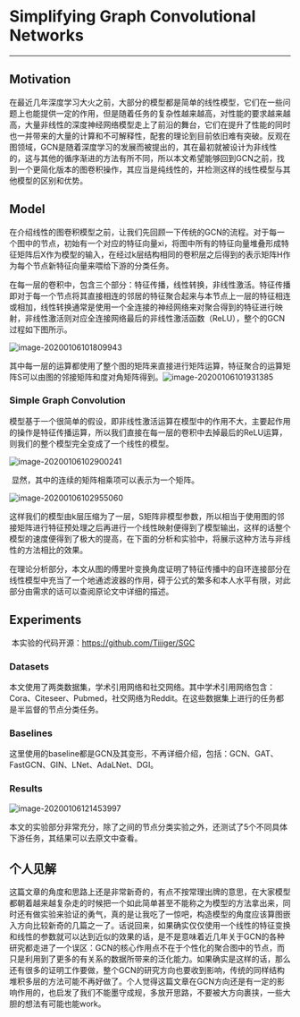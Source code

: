 # Simplifying Graph Convolutional Networks

------

## Motivation	

​	在最近几年深度学习大火之前，大部分的模型都是简单的线性模型，它们在一些问题上也能提供一定的作用，但是随着任务的复杂性越来越高，对性能的要求越来越高，大量非线性的深度神经网络模型走上了前沿的舞台，它们在提升了性能的同时也一并带来的大量的计算和不可解释性，配套的理论到目前依旧难有突破。反观在图领域，GCN是随着深度学习的发展而被提出的，其在最初就被设计为非线性的，这与其他的循序渐进的方法有所不同，所以本文希望能够回到GCN之前，找到一个更简化版本的图卷积操作，其应当是纯线性的，并检测这样的线性模型与其他模型的区别和优势。

## Model

​	在介绍线性的图卷积模型之前，让我们先回顾一下传统的GCN的流程。对于每一个图中的节点，初始有一个对应的特征向量xi，将图中所有的特征向量堆叠形成特征矩阵后X作为模型的输入，在经过k层结构相同的卷积层之后得到的表示矩阵H作为每个节点新特征向量来喂给下游的分类任务。

​	在每一层的卷积中，包含三个部分：特征传播，线性转换，非线性激活。特征传播即对于每一个节点将其直接相连的邻居的特征聚合起来与本节点上一层的特征相连或相加，线性转换通常是使用一个全连接的神经网络来对聚合得到的特征进行映射，非线性激活则对应全连接网络最后的非线性激活函数（ReLU），整个的GCN过程如下图所示。

![image-20200106101809943](C:\Users\89383\AppData\Roaming\Typora\typora-user-images\image-20200106101809943.png)

​	其中每一层的运算都使用了整个图的矩阵来直接进行矩阵运算，特征聚合的运算矩阵S可以由图的邻接矩阵和度对角矩阵得到。![image-20200106101931385](C:\Users\89383\AppData\Roaming\Typora\typora-user-images\image-20200106101931385.png)

### Simple Graph Convolution

​	模型基于一个很简单的假设，即非线性激活运算在模型中的作用不大，主要起作用的操作是特征传播运算，所以我们直接在每一层的卷积中去掉最后的ReLU运算，则我们的整个模型完全变成了一个线性的模型。

![image-20200106102900241](C:\Users\89383\AppData\Roaming\Typora\typora-user-images\image-20200106102900241.png)

​	显然，其中的连续的矩阵相乘项可以表示为一个矩阵。

![image-20200106102955060](C:\Users\89383\AppData\Roaming\Typora\typora-user-images\image-20200106102955060.png)

​	这样我们的模型由k层压缩为了一层，S矩阵非模型参数，所以相当于使用图的邻接矩阵进行特征预处理之后再进行一个线性映射便得到了模型输出，这样的话整个模型的速度便得到了极大的提高，在下面的分析和实验中，将展示这种方法与非线性的方法相比的效果。

​	在理论分析部分，本文从图的傅里叶变换角度证明了特征传播中的自环连接部分在线性模型中充当了一个地通滤波器的作用，碍于公式的繁多和本人水平有限，对此部分由需求的话可以查阅原论文中详细的描述。

## Experiments

​	本实验的代码开源：https://github.com/Tiiiger/SGC

### Datasets

​	本文使用了两类数据集，学术引用网络和社交网络。其中学术引用网络包含：Cora、Citeseer、Pubmed，社交网络为Reddit。在这些数据集上进行的任务都是半监督的节点分类任务。

### Baselines

​	这里使用的baseline都是GCN及其变形，不再详细介绍，包括：GCN、GAT、FastGCN、GIN、LNet、AdaLNet、DGI。

### Results

![image-20200106121453997](C:\Users\89383\AppData\Roaming\Typora\typora-user-images\image-20200106121453997.png)

​	本文的实验部分非常充分，除了之间的节点分类实验之外，还测试了5个不同具体下游任务，其结果可以去原文中查看。

## 个人见解

​	这篇文章的角度和思路上还是非常新奇的，有点不按常理出牌的意思，在大家模型都朝着越来越复杂走的时候把一个如此简单甚至不能称之为模型的方法拿出来，同时还有做实验来验证的勇气，真的是让我吃了一惊吧，构造模型的角度应该算图嵌入方向比较新奇的几篇之一了。话说回来，如果确实仅仅使用一个线性的特征变换和线性的参数就可以达到近似的效果的话，是不是意味着近几年关于GCN的各种研究都走进了一个误区：GCN的核心作用点不在于个性化的聚合图中的节点，而只是利用到了更多的有关系的数据所带来的泛化能力。如果确实是这样的话，那么还有很多的证明工作要做，整个GCN的研究方向也要收到影响，传统的同样结构堆积多层的方法可能不再好做了。个人觉得这篇文章在GCN方向还是有一定的影响作用的，也启发了我们不能墨守成规，多放开思路，不要被大方向裹挟，一些大胆的想法有可能也能work。